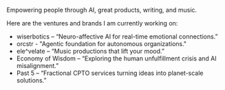 Empowering people through AI, great products, writing, and music.

Here are the ventures and brands I am currently working on:

* wiserbotics – “Neuro-affective AI for real-time emotional connections.”
* orcstr - "Agentic foundation for autonomous organizations."
* ele^velate – “Music productions that lift your mood.”
* Economy of Wisdom – “Exploring the human unfulfillment crisis and AI misalignment.”
* Past 5 – “Fractional CPTO services turning ideas into planet-scale solutions.”
